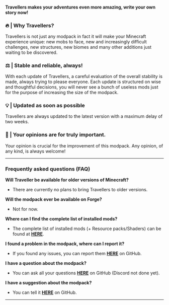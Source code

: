 
#### Travellers makes your adventures even more amazing, write your own story now!
### 🔥 | Why Travellers?
Travellers is not just any modpack in fact it will make your Minecraft experience unique: new mobs to face, new and increasingly difficult challenges, new structures, new biomes and many other additions just waiting to be discovered.
### ⚖️ | Stable and reliable, always!
With each update of Travellers, a careful evaluation of the overall stability is made, always trying to please everyone. Each update is structured on wise and thoughtful decisions, you will never see a bunch of useless mods just for the purpose of increasing the size of the modpack.
### 💡 | Updated as soon as possible
Travellers are always updated to the latest version with a maximum delay of two weeks.
### 👥 | Your opinions are for truly important.
Your opinion is crucial for the improvement of this modpack. Any opinion, of any kind, is always welcome!

------------
### Frequently asked questions (FAQ)
**Will Traveller be available for older versions of Minecraft?**
- There are currently no plans to bring Travellers to older versions.

**Will the modpack ever be available on Forge?**
- Not for now.

**Where can I find the complete list of installed mods?**
- The complete list of installed mods (+ Resource packs/Shaders) can be found at [**HERE**](https://github.com/TravellersMC/Travellers/blob/main/MODSLIST.md).

**I found a problem in the modpack, where can I report it?**
- If you found any issues, you can report them [**HERE**](https://github.com/TravellersMC/Travellers/issues) on GitHub.

**I have a question about the modpack?**
- You can ask all your questions [**HERE**](https://github.com/TravellersMC/Travellers/issues) on GitHub (Discord not done yet).

**I have a suggestion about the modpack?**
- You can tell it [**HERE**](https://github.com/TravellersMCTravellers/issues) on GitHub.
------------
